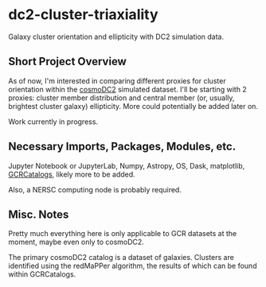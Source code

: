 # dc2-cluster-triaxiality
Galaxy cluster orientation and ellipticity with DC2 simulation data.

## Short Project Overview
As of now, I'm interested in comparing different proxies for cluster orientation within the [cosmoDC2](https://github.com/LSSTDESC/cosmodc2) simulated dataset. I'll be starting with 2 proxies: cluster member distribution and central member (or, usually, brightest cluster galaxy) ellipticity. More could potentially be added later on.

Work currently in progress.

## Necessary Imports, Packages, Modules, etc.

Jupyter Notebook or JupyterLab, Numpy, Astropy, OS, Dask, matplotlib, [GCRCatalogs](https://github.com/LSSTDESC/gcr-catalogs), likely more to be added.

Also, a NERSC computing node is probably required.

## Misc. Notes

Pretty much everything here is only applicable to GCR datasets at the moment, maybe even only to cosmoDC2.

The primary cosmoDC2 catalog is a dataset of galaxies. Clusters are identified using the redMaPPer algorithm, the results of which can be found within GCRCatalogs.
